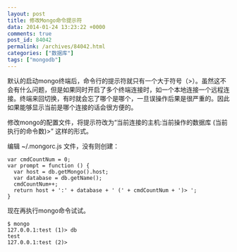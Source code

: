 ```yaml
---
layout: post
title: 修改Mongo命令提示符
data: 2014-01-24 13:23:22 +0000
comments: true
post_id: 84042
permalink: /archives/84042.html
categories: ["数据库"]
tags: ["mongodb"]
---
```


<p>默认的启动mongo终端后，命令行的提示符就只有一个大于符号（&gt;）。虽然这不会有什么问题，但是如果同时开启了多个终端连接时，如一个本地连接一个远程连接。终端来回切换，有时就会忘了哪个是哪个，一旦误操作后果是很严重的。因此如果能够显示当前是哪个连接的话会很方便的。</p>
<p>修改mongo的配置文件，将提示符改为“当前连接的主机:当前操作的数据库 (当前执行的命令数)&gt;” 这样的形式。</p>
<p>编辑 ~/.mongorc.js 文件，没有则创建：</p>
<pre><code>var cmdCountNum = 0;
var prompt = function () {
  var host = db.getMongo().host;
  var database = db.getName();
  cmdCountNum++;
  return host + ':' + database + ' (' + cmdCountNum + ')&gt; ';
}
</code></pre>
<p>现在再执行mongo命令试试。</p>
<pre><code>$ mongo
127.0.0.1:test (1)&gt; db
test
127.0.0.1:test (2)&gt;
</code></pre>
